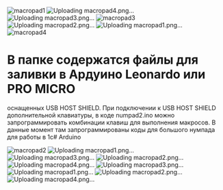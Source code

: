 ![macropad1](https://github.com/bakuma64/Arduino/assets/46646555/0986372d-5ba4-46bf-af10-36f550cec37b)
![Uploading macropad4.png…]()
![Uploading macropad3.png…]()
![macropad3](https://github.com/bakuma64/Arduino/assets/46646555/6e321205-baa6-41ff-bd0a-d5cfc2d84564)
![Uploading macropad2.png…]()
![Uploading macropad1.png…]()
![macropad4](https://github.com/bakuma64/Arduino/assets/46646555/d4a6b0b9-11ea-4647-b177-c4530a65792d)
# В папке содержатся файлы для заливки в Ардуино Leonardo или PRO MICRO
оснащенных USB HOST SHIELD. При подключении к USB HOST SHIELD дополнительной клавиатуры, в коде 
numpad2.ino можно запрограммировать комбинации клавиш для выполнения макросов. В данные момент там запрограммированы коды для большого нумпада для работы в 1с# Arduino

![macropad2](https://github.com/bakuma64/Arduino/assets/46646555/23e2c75b-ac83-451b-a9be-406f661ae302)
![Uploading macropad1.png…]()
![Uploading macropad3.png…]()
![Uploading macropad2.png…]()
![Uploading macropad4.png…]()
![Uploading macropad3.png…]()
![Uploading macropad1.png…]()
![Uploading macropad2.png…]()
![Uploading macropad4.png…]()
